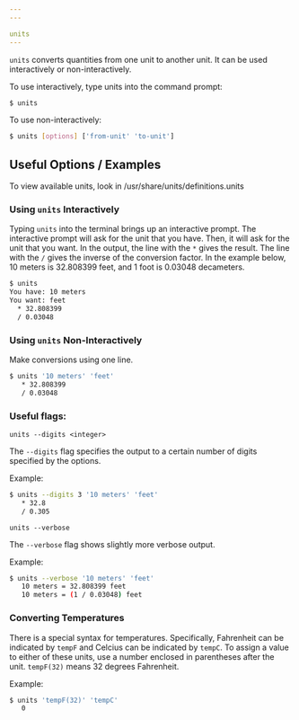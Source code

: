 ```yaml
---
---

units
---
```

`units` converts quantities from one unit to another unit. It can be used interactively or non-interactively.

To use interactively, type units into the command prompt:

~~~ bash
$ units
~~~

To use non-interactively:

~~~ bash
$ units [options] ['from-unit' 'to-unit']
~~~

<!--more-->

## Useful Options / Examples

To view available units, look in /usr/share/units/definitions.units

### Using `units` Interactively
Typing `units` into the terminal brings up an interactive prompt. The interactive prompt will ask for the unit that you have. Then, it will ask for the unit that you want. In the output, the line with the `*` gives the result. The line with the `/` gives the inverse of the conversion factor. In the example below, 10 meters is 32.808399 feet, and 1 foot is 0.03048 decameters.

~~~ bash
$ units
You have: 10 meters
You want: feet
  * 32.808399
  / 0.03048
~~~

### Using `units` Non-Interactively
Make conversions using one line.

~~~ bash
$ units '10 meters' 'feet'
   * 32.808399
   / 0.03048
~~~

### Useful flags:
`units --digits <integer>`

The `--digits` flag specifies the output to a certain number of digits specified by the options. 

Example:

~~~ bash
$ units --digits 3 '10 meters' 'feet'
   * 32.8
   / 0.305
~~~


`units --verbose`

The `--verbose` flag shows slightly more verbose output.

Example:

~~~ bash
$ units --verbose '10 meters' 'feet'
   10 meters = 32.808399 feet
   10 meters = (1 / 0.03048) feet
~~~


### Converting Temperatures
There is a special syntax for temperatures. Specifically, Fahrenheit can be indicated by `tempF` and Celcius can be indicated by `tempC`. To assign a value to either of these units, use a number enclosed in parentheses after the unit. `tempF(32)` means 32 degrees Fahrenheit.

Example:

~~~ bash
$ units 'tempF(32)' 'tempC'
   0
~~~

